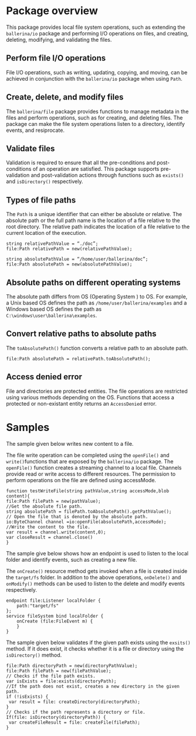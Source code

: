 # Package overview

This package provides local file system operations, such as extending the `ballerina/io` package and performing I/O operations on files, and creating, deleting, modifying, and validating the files.

## Perform file I/O operations
File I/O operations, such as writing, updating, copying, and moving, can be achieved in conjunction with the `ballerina/io` package when using `Path`. 

## Create, delete, and modify files
The `ballerina/file` package  provides functions to manage metadata in the files and perform operations, such as for creating, and deleting files. The package can make the file system operations listen to a directory, identify events, and resiprocate. 

## Validate files
Validation is required to ensure that all the pre-conditions and post-conditions of an operation are satisfied. This package supports pre-validation and post-validation actions through functions such as `exists()` and `isDirectory()` respectively.

## Types of file paths
The `Path` is a unique identifier that can either be absolute or relative. The absolute path or the full path name is the location of a file relative to the root directory. The relative path indicates the location of a file relative to the current location of the execution. 
 
```ballerina
string relativePathValue = “./doc”;
file:Path relativePath = new(relativePathValue);

string absolutePathValue = “/home/user/ballerina/doc”;
file:Path absolutePath = new(absolutePathValue);
```

## Absolute paths on different operating systems
The absolute path differs from OS (Operating System ) to OS. For example, a Unix based OS defines the path as `/home/user/ballerina/examples` and a Windows based OS defines the path as `C:\windows\user\ballerina\examples`.

## Convert relative paths to absolute paths
The `toAbsolutePath()` function converts a relative path to an absolute path.

```ballerina
file:Path absolutePath = relativePath.toAbsolutePath();
```

## Access denied error
File and directories are protected entities. The file operations are restricted using various methods depending on the OS. Functions that access a protected or non-existant entity returns an `AccessDenied` error. 

# Samples

The sample given below writes new content to a file. 

The file write operation can be completed using the `openFile()` and `write()`functions that are exposed by the `ballerina/io` package. The `openFile()` function creates a streaming channel to a local file. Channels provide read or write access to different resources. The permission to perform operations on the file are defined using accessMode.

```ballerina
function testWriteFile(string pathValue,string accessMode,blob content){
file:Path filePath = new(pathValue);
//Get the absolute file path.
string absolutePath = filePath.toAbsolutePath().getPathValue();
// Open the file that is denoted by the absolute path. 
io:ByteChannel channel =io:openFile(absolutePath,accessMode);
//Write the content to the file.
var result = channel.write(content,0);
var closeResult = channel.close()
}
```

The sample give below shows how an endpoint is used to listen to the local folder and identify events, such as creating a new file.

The `onCreate()` resource method gets invoked when a file is created inside the `target/fs` folder. In addition to the above operations, `onDelete()` and `onModify()` methods can be used to listen to the delete and modify events respectively.

```ballerina
endpoint file:Listener localFolder {
    path:"target/fs"
};
service fileSystem bind localFolder {
    onCreate (file:FileEvent m) {
    }
}
```

The sample given below validates if the given path exists using the `exsits()` method. If it does exist, it checks whether it is a file or directory using the `isDirectory()` method.

```ballerina
file:Path directoryPath = new(directoryPathValue);
file:Path filePath = new(filePathValue);
// Checks if the file path exists.
var isExists = file:exists(directoryPath);
//If the path does not exist, creates a new directory in the given path.
if (!isExists) {
 var result = file: createDirectory(directoryPath);
}
// Checks if the path represents a directory or file. 
If(file: isDirectory(directoryPath)) {
 var createFileResult = file: createFile(filePath);
}
```

